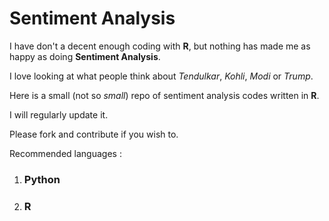 # Sentiment Analysis

I have don't a decent enough coding with **R**, but nothing has made me as happy as doing **Sentiment Analysis**. 

I love looking at what people think about *Tendulkar*, *Kohli*, *Modi* or *Trump*. 

Here is a small (not so *small*) repo of sentiment analysis codes written in **R**. 

I will regularly update it.

Please fork and contribute if you wish to. 

Recommended languages : 

 1. ### Python
 2. ### R
